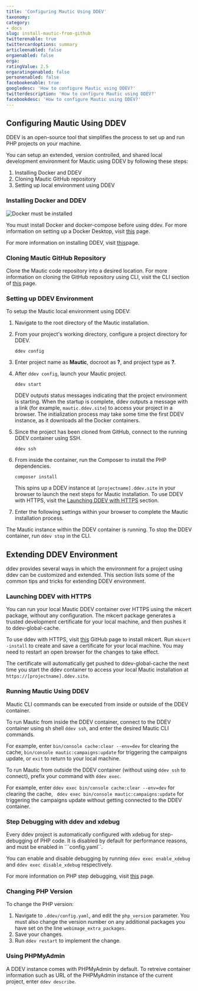 ```yaml
---
title: 'Configuring Mautic Using DDEV'
taxonomy:
category:
- docs
slug: install-mautic-from-github
twitterenable: true
twittercardoptions: summary
articleenabled: false
orgaenabled: false
orga:
ratingValue: 2.5
orgaratingenabled: false
personenabled: false
facebookenable: true
googledesc: 'How to configure Mautic using DDEV?'
twitterdescription: 'How to configure Mautic using DDEV?'
facebookdesc: 'How to configure Mautic using DDEV?'
---
```

## Configuring Mautic Using DDEV

DDEV is an open-source tool that simplifies the process to set up and run PHP projects on your machine. 

You can setup an extended, version controlled, and shared local development environment for Mautic using DDEV by following these steps:

1. Installing Docker and DDEV
1. Cloning Mautic GitHub repository
1. Setting up local environment using DDEV

<!--https://kb.mautic.org/knowledgebase/development/how-to-install-mautic-using-ddev-->
<!--https://www.mautic.org/blog/developer/managing-mautic-with-composer-->

### Installing Docker and DDEV

![Docker must be installed](https://docs.docker.com/desktop/mac/images/docker-app-drag.png)

You must install Docker and docker-compose before using ddev. For more information on setting up a Docker Desktop, visit [this](https://ddev.readthedocs.io/en/stable/users/docker_installation/) page.

For more information on installing DDEV, visit [this](https://ddev.readthedocs.io/en/stable/#installation)page.

### Cloning Mautic GitHub Repository

Clone the Mautic code repository into a desired location. For more information on cloning the GitHub repository using CLI, visit the CLI section of [this]() page.

### Setting up DDEV Environment

To setup the Mautic local environment using DDEV:

1. Navigate to the root directory of the Mautic installation.
2. From your project's working directory, configure a project directory for DDEV. 

   ```ddev config```
1. Enter project name as **Mautic**, docroot as **?**, and project type as **?**. 
1. After `ddev config`, launch your Mautic project.

   ```ddev start```

   DDEV outputs status messages indicating that the project environment is starting. When the startup is complete, ddev outputs a message with a link (for example, `mautic.ddev.site`) to access your project in a browser.
The initialization process may take some time the first DDEV instance, as it downloads all the Docker containers.
1. Since the project has been cloned from GitHub, connect to the running DDEV container using SSH.

    ``` ddev ssh ``` 

1. From inside the container, run the Composer to install the PHP dependencies. 

   ```composer install```

    This spins up a DDEV instance at ```[projectname].ddev.site``` in your browser to launch the next steps for Mautic installation. To use DDEV with HTTPS, visit the [Launching DDEV with HTTPS](#launching-ddev-with-https) section.
1. Enter the following settings within your browser to complete the Mautic installation process.

The Mautic instance within the DDEV container is running. To stop the DDEV container, run ```ddev stop``` in the CLI.

## Extending DDEV Environment

ddev provides several ways in which the environment for a project using ddev can be customized and extended. This section lists some of the common tips and tricks for extending DDEV environment.

### Launching DDEV with HTTPS

You can run your local Mautic DDEV container over HTTPS using the mkcert package, without any configuration. The mkcert package  generates a trusted development certificate for your local machine, and then pushes it to ddev-global-cache.

To use ddev with HTTPS, visit [this](https://github.com/FiloSottile/mkcert) GitHub page to install mkcert. Run ```mkcert -install``` to create and save a certificate for your local machine. You may need to restart an open browser for the changes to take effect.

The certificate will automatically get pushed to ddev-global-cache the next time you start the ddev container to access your local Mautic installation at `https://[projectname].ddev.site`.

### Running Mautic Using DDEV

Mautic CLI commands can be executed from inside or outside of the DDEV container.

To run Mautic from inside the DDEV container, connect to the DDEV container using sh shell ```ddev ssh```, and enter the desired Mautic CLI commands. 

For example, enter ```bin/console cache:clear --env=dev``` for clearing the cache, ```bin/console mautic:campaigns:update``` for triggering the campaigns update, or ```exit``` to return to your local machine.

To run Mautic from outside the DDEV container (without using ```ddev ssh``` to connect), prefix your command with ```ddev exec```.

For example, enter ```ddev exec bin/console cache:clear --env=dev``` for clearing the cache, ``` ddev exec bin/console mautic:campaigns:update``` for triggering the campaigns update without getting connected to the DDEV container.

### Step Debugging with ddev and xdebug

Every ddev project is automatically configured with xdebug for step-debugging of PHP code. It is disabled by default for performance reasons, and must be enabled in ```config.yaml``.

You can enable and disable debugging by running ```ddev exec enable_xdebug``` and ```ddev exec disable_xdebug``` respectively.

For more information on PHP step debugging, visit [this](https://ddev.readthedocs.io/en/latest/users/step-debugging/) page.

### Changing PHP Version

To change the PHP version:

1. Navigate to ```.ddev/config.yaml```, and edit the ```php_version``` parameter. You must also change the version number on any additional packages you have set on the line ```webimage_extra_packages```. 
1. Save your changes.
1. Run ```ddev restart``` to implement the change.

### Using PHPMyAdmin

A DDEV instance comes with PHPMyAdmin by default. 
To retreive container information such as URL of the PHPMyAdmin instance of the current project, enter ```ddev describe```.

[github-cli]: <https://cli.github.com>
[ddev]: <https://ddev.readthedocs.io/en/stable/>
[installing-mautic]: </setup/how-to-install-mautic>